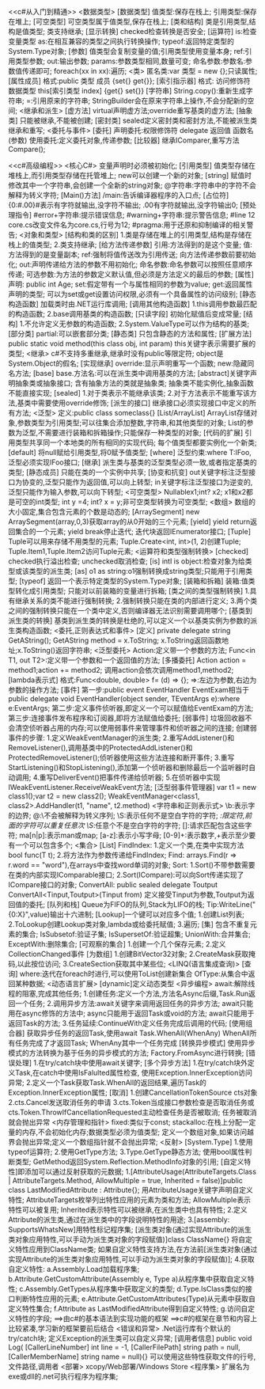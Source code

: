 <<c#从入门到精通>>
<数据类型>
[数据类型]
值类型:保存在栈上;
引用类型:保存在堆上;
[可空类型]
可空类型属于值类型,保存在栈上;
[类和结构]
类是引用类型,结构是值类型;
类支持继承;
[显示转换]
checked检查转换是否安全;
[运算符]
is:检查变量类型
as:在相互兼容的类型之间执行转换操作;
typeof:返回特定类型的System.Type对象;
[参数]
值类型会复制变量的值;引用类型使用变量本身;
ref:引用类型参数;
out:输出参数;
params:参数类型相同,数量可变;
命名参数:参数名:参数值传递即可;
foreach(xx in xx):遍历;
<类>
匿名类:var 类型 = new {};只读属性;
[属性成员]
格式:public 类型 成员
{set{} get{}};
[索引指示器]
格式:
访问修饰符 数据类型 this[索引类型 index]
{get{} set{}}
[字符串]
String.copy():重新生成字符串;
=:引用原来的字符串;
StringBuilder会在原来字符串上操作,不会分配新的空间;
<继承和派生>
[虚方法]
virtual声明虚方法;override重写基类的虚方法;
[抽象类]
只能被继承,不能被创建;
[密封类]
sealed定义密封类和密封方法,不能被派生类继承和重写;
<委托与事件>
[委托]
声明委托:权限修饰符 delegate 返回值 函数名(参数)
使用委托:定义委托对象,传递参数;
[比较器]
继承IComparer,重写方法Compare();

<<c#高级编程>>
<核心C#>
变量声明时必须被初始化;
[引用类型]
值类型存储在堆栈上,而引用类型存储在托管堆上;
new可以创建一个新的对象;
[string]
赋值时修改其中一个字符串,会创建一个全新的string对象;
@字符串:字符串中的字符不会解释为转义字符;
[Main()方法]
/main:告诉编译器程序的入口点;
[占位符]
{0:#.00}#表示有字符就输出,没字符不输出;
.00有字符就输出,没字符输出0;
[预处理指令]
#error+字符串:提示错误信息;
#warning+字符串:提示警告信息;
#line 12 core.cs改变文件名为core.cs,行号为12;
#pragma:用于还原和抑制编译的相关警告;
<对象和类型>
[结构和类的区别]
1.类是存储在堆上的引用类型,结构是存储在栈上的值类型;
2.类支持继承;
[给方法传递参数]
引用:方法得到的是这个变量;
值:方法得到的是变量副本;
ref:强制将值传送改为引用传送;
向方法传递参数前要初始化;
out:声明传递给方法的参数不用初始化;
命名参数:命名参数可以按照任意顺序传递;
可选参数:为方法的参数定义默认值,但必须是方法定义的最后的参数;
[属性]
声明: public int Age;
set:假定带有一个与属性相同的参数为value;
get:返回属性声明的类型;
可以为set或get设置访问权限,必须有一个具备属性的访问级别;
[静态构造函数]
加载类时由.NET运行库调用;
[调用其他构造函数]
1.this调用参数最匹配的构造函数;
2.base调用基类的构造函数;
[只读字段]
初始化赋值后变成常量;
[结构]
1.不允许定义无参数的构造函数;
2.System.ValueType可以作为结构的基类;
[部分类]
partial:可以嵌套部分类;
[静态类]
只包含静态的方法和属性;
[扩展方法]
public static void method(this class obj, int param)
this关键字表示需要扩展的类型;
<继承>
c#不支持多重继承,继承时没有public等限定符;
object是System.Object的假名;
[实现继承]
override:显示声明重写一个函数;
new:隐藏同名方法;
[base]
base.方法名:可以在派生类中调用基类的方法;
[abstract]关键字声明抽象类或抽象接口;
含有抽象方法的类就是抽象类;
抽象类不能实例化,抽象函数不能直接实现;
[sealed]
1.对于类表示不能继承该类;
2.对于方法表示不能重写该方法,基类中需要使用override修饰;
[派生的接口]
继承接口必须实现接口中定义的所有方法;
<泛型>
定义:public class someclass<T>{}
[List/ArrayList]
ArrayList存储对象,参数类型为引用类型;可以往集合添加整数,字符串,和其他类型的对象;
List的参数为泛型,不需要进行装箱和拆箱操作;只能保存一种类型的对象;
[代码的扩展]
引用类型共享同一个本地类的所有相同的实现代码;
每个值类型都要实例化一个新类;
[default]
将null赋给引用类型,将0赋予值类型;
[where]
泛型约束:where T:IFoo,泛型必须实现IFoo接口;
[继承]
派生类与基类的泛型类型必须一致,或者指定基类的类型;
[静态成员]
只能在类的一个实例中共享;
[协变和抗变]
out关键字标注泛型接口为协变的,泛型只能作为返回值,可以向上转型;
in关键字标注泛型接口为逆变的,泛型只能作为输入参数,可以向下转型;
<可空类型>
Nullable<int>x1;int? x2;
x1和x2都是可空的int类型;
int y =4; int? x = y;非可空类型转换为可空类型;
<数组>
数组的大小固定,集合包含元素的个数是动态的;
[ArraySegment]
new ArraySegment<int>(array,0,3)获取array的从0开始的三个元素;
[yield]
yield return返回集合的一个元素;
yield break停止迭代;
迭代块返回IEnumerator接口;
[Tuple]
Tuple可以用来存储不用类型的元素;
Tuple.Create<int, int>(1, 2)创建Tuple;
Tuple.Item1,Tuple.Item2访问Tuple元素;
<运算符和类型强制转换>
[checked]
checked执行溢出检查;
unchecked取消检查;
[is]
intI is object:检查对象为给类型或该类型的派生类;
[as]
o1 as string:o1强制转换成string类型;只能用于引用类型;
[typeof]
返回一个表示特定类型的System.Type对象;
[装箱和拆箱]
装箱:值类型转化成引用类型;
只能对以前装箱的变量进行拆箱;
[类之间的类型强制转换]
1.具有继承关系的类不能进行强制转换;
2.强制转换只能在类的内部进行定义;
3.两个类之间的强制转换只能在一个类中定义,否则编译器无法识别需要调用哪个;
[基类到派生类的转换]
基类到派生类的转换是杜绝的,可以定义一个以基类实例为参数的派生类构造函数;
<委托,正则表达式和事件>
[定义]
private delegate string GetAString();
GetAString method = x.ToString;
x.ToString返回函数地址;x.ToString()返回字符串;
<泛型委托>
Action<in T>:定义带一个参数的方法;
Func<in T1, out T2>:定义带一个参数和一个返回值的方法;
[多播委托]
Action<double> action = method1;action += method2;
调用action会依次调用method1,method2;
[lambda表示式]
格式:Func<double, double> f= (d) => {};
=>:左边为参数,右边为参数的操作方法;
[事件]
第一步:public event EventHandler<T> EventExam相当于
public delegate void EventHandler<TEventArgs>(object sender, TEventArgs e):where e:EventArgs;
第二步:定义事件侦听器,即定义一个可以赋值给EventExam的方法;
第三步:连接事件发布程序和订阅器,即将方法赋值给委托;
[弱事件]
垃圾回收器不会清空侦听器占用的内存;可以使用弱事件来管理事件和侦听器之间的连接;
创建弱事件的步骤:
1.定义WeakEventManager的派生类;
2.重写AddListener()和RemoveListener(),调用基类中的ProtectedAddListener()和
ProtectedRemoveListener();侦听器使用这些方法连接和断开事件;
3.重写StartListening()和StopListening(),添加第一个侦听器和删除最后一个监听器时自动调用;
4.重写DeliverEvent()把事件传递给侦听器;
5.在侦听器中实现IWeakEventListener.ReceiveWeakEvent方法;
[泛型弱事件管理器]
var t1 = new class1();var t2 = new class2();
WeakEventManager<class1, class2>.AddHandler(t1, "name", t2.method)
<字符串和正则表示式>
\b:表示字的边界;
@:\不会被解释为转义序列;
\S:表示任何不是空白字符的字符;
*:限定符,前面的字符可以重复任意次
\S*:任意个不是空白字符的字符;
[]:请求匹配包含这些字符;
ma[n|p]:表示man或map;
[a-z]:表示小写字母;
[0-9]+:表示数字,+表示至少要有一个可以包含多个;
<集合>
[List<T>]
FindIndex:
1.定义一个类,在类中实现方法bool func(T t);
2.将方法作为参数传递给FindIndex;
Find:
arrays.Find(r => r.word == "word"),在arrays中查找word单词的对象;
Sort:
1.Sort()不带参数需要在类的内部实现IComparable接口;
2.Sort(ICompare<T>):可以向Sort传递实现了ICompare接口的对象;
ConvertAll:
public sealed delegate Toutput ConvertAll<Tinput,Toutput>(Tinput from)
定义接受Tinput为参数,Toutput为返回值的委托;
[队列和栈]
Queue为FIFO的队列,Stack为LIFO的栈;
Tip:WriteLine("{0:X}",value)输出十六进制;
[Lookup]一个键可以对应多个值;
1.创建List列表;
2.ToLookup创建Lookup类对象,lambda或给委托赋值;
3.遍历;
[集]
包含不重复元素的集合;
IsSubsetof:验证子集;
IsSupersetOf:验证超集;
UnionWith:合并集合;
ExceptWith:删除集合;
[可观察的集合]
1.创建一个几个保存元素;
2.定义CollectionChanged事件
[为数组]
1.创建BitVector32对象;
2.CreateMask获取掩码,以此按位访问;
3.CreateSection获取其中某些位;
<LINQ(语言集成查询)>
[查询]
where:迭代在foreach时进行,可以使用ToList创建新集合
OfType:从集合中返回某种数据;
<动态语言扩展>
[dynamic]定义动态类型
<异步编程>
await:解除线程的阻塞,完成其他任务;
1.创建任务:定义一个方法,方法名Async后缀,Task.Run返回一个任务;
2.调用异步方法:await关键字来调用返回任务的异步方法;
await只能用在async修饰的方法中;
async只能用于返回Task或void的方法;
await只能用于返回Task的方法;
3.任务延续:ContinueWith定义任务完成后调用的代码;
[使用组合器]
获取异步任务的返回Task,使用await Task.WhenAll(WhenAny)
WhenAll所有任务完成了才返回Task;
WhenAny其中一个任务完成
[转换异步模式]
使用异步模式的方法转换为基于任务的异步模式的方法;
Factory.FromAsync进行转换;
[错误处理]
1.在try/catch块中使用await关键字;
[多个异步方法]
1.在try/catch块外定义Task,在catch中使用IsFalulted属性检查,
使用Exception.InnerException访问异常;
2.定义一个Task获取Task.WhenAll的返回结果,遍历Task的Exception.InnerException属性;
[取消]
1.创建CancellationTokenSource cts对象
2.cts.Cancel发送取消任务的申请
3.cts.Token当成接口参数检查是否取消任务或
cts.Token.ThrowIfCancellationRequested主动检查任务是否被取消;
任务被取消就会抛出异常
<内存管理和指针>
fixed:类似于const;
stackalloc:在栈上分配一定量的内存,不会初始化内存;数据类型必须为值类型;
定义一个数组对象,如果访问越界会抛出异常;定义一个数组指针就不会抛出异常;
<反射>
[System.Type]
1.使用typeof运算符;
2.使用GetType方法;
3.Type.GetType静态方法;
使用bool属性判断类型;
GetMethod返回System.Reflection.MethodInfo对象的引用;
[自定义特性]即添加可以通过反射获取的元数据;
1.[AttributeUsage(AttributeTargets.Class | AttributeTargets.Method,
  AllowMultiple = true, Inherited = false)]public class LastModifiedAttribute : Attribute{};
  用AttributeUsage关键字声明自定义特性;
  AttributeTargets枚举列出特性应用的元素为类和方法;
  AllowMultiple表示特性可以被复用;
  Inherited表示特性可以被继承,在派生类中也具有特性;
2.定义Attribute的派生类,通过在派生类中的字段说明特性的用途;
3.[assembly: SupportsWhatsNew]用特性标记程序集;
[派生类对象(通过实现Attribute的派生类对象应用特性,可以手动为派生类对象的字段赋值)]class ClassName{}
将自定义特性应用到ClassName类;
如果自定义特性支持方法,在方法前[派生类对象(通过实现Attribute的派生类对象应用特性,可以手动为派生类对象的字段赋值)];
4.获取自定义特性:
a.Assembly.Load加载程序集;
b.Attribute.GetCustomAttribute(Assembly e, Type a)从程序集中获取自定义特性;
c.Assembly.GetTypes从程序集中获取定义的类型;
d.Type.IsClass类似的接口判断特性应用的元素;
e.Attribute.GetCustomAttributes(Type)从元素中获取自定义特性集合;
f.Attribute as LastModifiedAttribute得到自定义特性;
g.访问自定义特性的字段;
==>由c#的基本语法到实现功能的框架
==>c#的框架在章节和内容上比较紧凑,学习新的框架要前后结合
<错误和异常>
.Net运行库有个默认的try/catch块;
定义Exception的派生类可以自定义异常;
[调用者信息]
public void Log(
[CallerLineNumber] int line = -1,
[CallerFilePath] string path = null,
[CallerMemberName] string name = null){}
可以使用这些特性获取文件的行号,文件路径,调用者
<部署>
xcopy/Web部署/Windows Store
<程序集>
扩展名为exe或dll的.net可执行程序为程序集;





